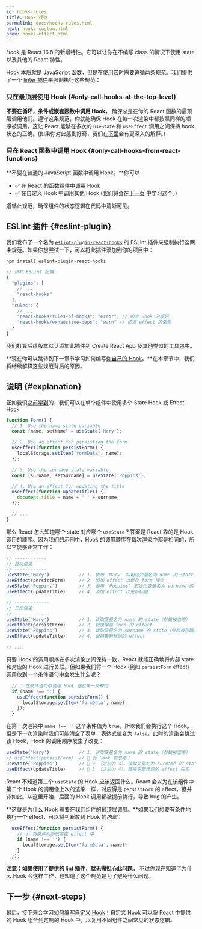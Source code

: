 ```yaml
---
id: hooks-rules
title: Hook 规范
permalink: docs/hooks-rules.html
next: hooks-custom.html
prev: hooks-effect.html
---
```


*Hook* 是 React 16.8 的新增特性。它可以让你在不编写 class 的情况下使用 state 以及其他的 React 特性。

Hook 本质就是 JavaScript 函数，但是在使用它时需要遵循两条规范。我们提供了一个 [linter 插件](https://www.npmjs.com/package/eslint-plugin-react-hooks)来强制执行这些规范：

### 只在最顶层使用 Hook {#only-call-hooks-at-the-top-level}

**不要在循环，条件或嵌套函数中调用 Hook，** 确保总是在你的 React 函数的最顶层调用他们。遵守这条规范，你就能确保 Hook 在每一次渲染中都按照同样的顺序被调用。这让 React 能够在多次的 `useState` 和 `useEffect` 调用之间保持 hook 状态的正确。(如果你对此感到好奇，我们在[下面](#explanation)会有更深入的解释。)

### 只在 React 函数中调用 Hook {#only-call-hooks-from-react-functions}

**不要在普通的 JavaScript 函数中调用 Hook。**你可以：

* ✅ 在 React 的函数组件中调用 Hook
* ✅ 在自定义 Hook 中调用其他 Hook (我们将会在[下一页](/docs/hooks-custom.html) 中学习这个。)

遵循此规范，确保组件的状态逻辑在代码中清晰可见。

## ESLint 插件 {#eslint-plugin}

我们发布了一个名为 [`eslint-plugin-react-hooks`](https://www.npmjs.com/package/eslint-plugin-react-hooks) 的 ESLint 插件来强制执行这两条规范。如果你想尝试一下，可以将此插件添加到你的项目中：

```bash
npm install eslint-plugin-react-hooks
```

```js
// 你的 ESLint 配置
{
  "plugins": [
    // ...
    "react-hooks"
  ],
  "rules": {
    // ...
    "react-hooks/rules-of-hooks": "error", // 检查 Hook 的规则
    "react-hooks/exhaustive-deps": "warn" // 检查 effect 的依赖
  }
}
```

我们打算后续版本默认添加此插件到 Create React App 及其他类似的工具包中。

**现在你可以跳转到下一章节学习如何编写[你自己的 Hook](/docs/hooks-custom.html)。**在本章节中，我们将继续解释这些规范背后的原因。

## 说明 {#explanation}

正如我们[之前学到](/docs/hooks-state.html#tip-using-multiple-state-variables)的，我们可以在单个组件中使用多个 State Hook 或 Effect Hook

```js
function Form() {
  // 1. Use the name state variable
  const [name, setName] = useState('Mary');

  // 2. Use an effect for persisting the form
  useEffect(function persistForm() {
    localStorage.setItem('formData', name);
  });

  // 3. Use the surname state variable
  const [surname, setSurname] = useState('Poppins');

  // 4. Use an effect for updating the title
  useEffect(function updateTitle() {
    document.title = name + ' ' + surname;
  });

  // ...
}
```

那么 React 怎么知道哪个 state 对应哪个 `useState`？答案是 React 靠的是 Hook 调用的顺序。因为我们的示例中，Hook 的调用顺序在每次渲染中都是相同的，所以它能够正常工作：

```js
// ------------
// 首次渲染
// ------------
useState('Mary')           // 1. 使用 'Mary' 初始化变量名为 name 的 state
useEffect(persistForm)     // 2. 添加 effect 以保存 form 操作
useState('Poppins')        // 3. 使用 'Poppins' 初始化变量名为 surname 的 state
useEffect(updateTitle)     // 4. 添加 effect 以更新标题

// -------------
// 二次渲染
// -------------
useState('Mary')           // 1. 读取变量名为 name 的 state（参数被忽略）
useEffect(persistForm)     // 2. 替换保存 form 的 effect
useState('Poppins')        // 3. 读取变量名为 surname 的 state（参数被忽略）
useEffect(updateTitle)     // 4. 替换更新标题的 effect

// ...
```

只要 Hook 的调用顺序在多次渲染之间保持一致，React 就能正确地将内部 state 和对应的 Hook 进行关联。但如果我们将一个 Hook (例如 `persistForm` effect) 调用放到一个条件语句中会发生什么呢？

```js
  // 🔴 在条件语句中使用 Hook 违反第一条规范
  if (name !== '') {
    useEffect(function persistForm() {
      localStorage.setItem('formData', name);
    });
  }
```

在第一次渲染中 `name !== ''` 这个条件值为 `true`，所以我们会执行这个 Hook。但是下一次渲染时我们可能清空了表单，表达式值变为 `false`。此时的渲染会跳过该 Hook，Hook 的调用顺序发生了改变：

```js
useState('Mary')           // 1. 读取变量名为 name 的 state（参数被忽略）
// useEffect(persistForm)  // 🔴 此 Hook 被忽略！
useState('Poppins')        // 🔴 2 （之前为 3）。读取变量名为 surname 的 state 失败
useEffect(updateTitle)     // 🔴 3 （之前为 4）。替换更新标题的 effect 失败
```

React 不知道第二个 `useState` 的 Hook 应该返回什么。React 会以为在该组件中第二个 Hook 的调用像上次的渲染一样，对应得是 `persistForm` 的 effect，但并非如此。从这里开始，后面的 Hook 调用都被提前执行，导致 bug 的产生。

**这就是为什么 Hook 需要在我们组件的最顶层调用。**如果我们想要有条件地执行一个 effect，可以将判断放到 Hook 的*内部*：

```js
  useEffect(function persistForm() {
    // 👍 将条件判断放置在 effect 中
    if (name !== '') {
      localStorage.setItem('formData', name);
    }
  });
```

**注意：如果使用了[提供的 lint 插件](https://www.npmjs.com/package/eslint-plugin-react-hooks)，就无需担心此问题。** 不过你现在知道了为什么 Hook 会这样工作，也知道了这个规范是为了避免什么问题。

## 下一步 {#next-steps}

最后，接下来会学习[如何编写自定义 Hook](/docs/hooks-custom.html)！自定义 Hook 可以将 React 中提供的 Hook 组合到定制的 Hook 中，以复用不同组件之间常见的状态逻辑。
